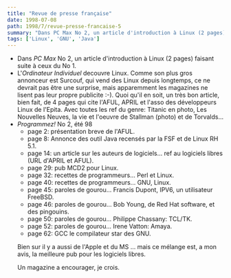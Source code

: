 ```yaml
---
title: "Revue de presse française"
date: 1998-07-08
path: 1998/7/revue-presse-francaise-5
summary: "Dans PC Max No 2, un article d'introduction à Linux (2 pages) faisant suite à ceux du No 1."
tags: ['Linux', 'GNU', 'Java']
---
```


<UL>

<LI>Dans <EM>PC Max</EM> No 2, un article d'introduction à Linux (2 pages)
faisant suite à ceux du No 1.
<LI>L'<EM>Ordinateur Individuel</EM> decouvre Linux. Comme son plus
gros annonceur est Surcouf, qui vend des Linux depuis longtemps, ce ne
devrait pas être une surprise, mais apparemment les magazines ne lisent
pas leur propre publicite :-).
Quoi qu'il en soit, un très bon article, bien fait, de 4 pages qui
cite l'AFUL, APRIL et l'asso des développeurs Linux de l'Epita. Avec
toutes les ref du genre: Titanic en photo, Les Nouvelles Neuves, la vie
et l'oeuvre de Stallman (photo) et de Torvalds...

<LI><EM>Programmez!</EM> No 2, été 98
<UL>

<LI>  page 2: présentation breve de l'AFUL.
<LI>  page 8: Annonce des outil Java recensés par la FSF et de Linux RH 5.1.
<LI>  page 14: un article sur les auteurs de logiciels... ref au logiciels
libres  (URL d'APRIL et AFUL).
<LI>  page 29: pub MCD2 pour Linux.
<LI>  page 32: recettes de programmeurs...  Perl et Linux.
<LI>  page 40: recettes de programmeurs...  GNU, Linux.
<LI>  page 45: paroles de gourou... Francis Dupont, IPV6, un utilisateur FreeBSD.
<LI>  page 46: paroles de gourou... Bob Young, de Red Hat software,
et des pingouins.
<LI>  page 50: paroles de gourou... Philippe Chassany: TCL/TK.
<LI>  page 52: paroles de gourou... Irene Vatton: Amaya.
<LI>  page 62: GCC le compilateur star des GNU.
</UL>


<P>
Bien sur il y a aussi de l'Apple et du MS ... mais ce mélange est, a
mon avis, la meilleure pub pour les logiciels libres.
</P>

<P>
Un magazine a encourager, je crois.
</P>


</UL>


